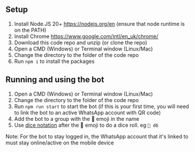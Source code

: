 ## Setup

1. Install Node.JS 20+ https://nodejs.org/en (ensure that node runtime is on the PATH)
2. Install Chrome https://www.google.com/intl/en_uk/chrome/
3. Download this code repo and unzip (or clone the repo)
4. Open a CMD (Windows) or Terminal window (Linux/Mac)
5. Change the directory to the folder of the code repo
6. Run `npm i` to install the packages

## Running and using the bot

1. Open a CMD (Windows) or Terminal window (Linux/Mac)
2. Change the directory to the folder of the code repo
3. Run `npm run start` to start the bot (if this is your first time, you will need to link the bot to an active WhatsApp account with QR code)
4. Add the bot to a group with the 🎲 emoji in the name
5. Use [dice notation](https://dice-roller.github.io/documentation/guide/notation/) after the 🎲 emoji to do a dice roll. eg `🎲 d6`

Note: For the bot to stay logged in, the WhatsApp account that it's linked to must stay online/active on the mobile device
